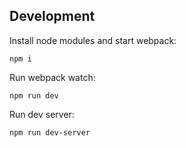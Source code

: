## Development

Install node modules and start webpack:

`npm i`

Run webpack watch:

`npm run dev`

Run dev server:

`npm run dev-server`
